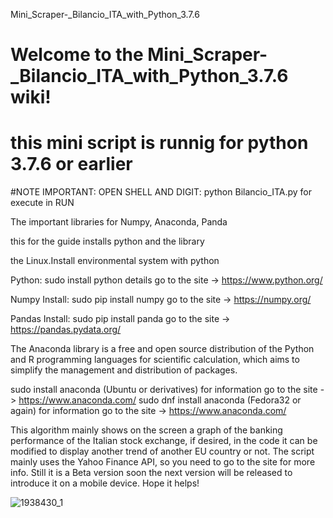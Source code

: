 Mini_Scraper-_Bilancio_ITA_with_Python_3.7.6
# Welcome to the Mini_Scraper-_Bilancio_ITA_with_Python_3.7.6 wiki!
# this mini script is runnig for python 3.7.6 or earlier

#NOTE IMPORTANT: OPEN SHELL AND DIGIT:
python Bilancio_ITA.py for execute in RUN

The important libraries for Numpy, Anaconda, Panda

this for the guide installs python and the library

the Linux.Install environmental system with python

Python: sudo install python details go to the site -> https://www.python.org/

Numpy Install: sudo pip install numpy go to the site -> https://numpy.org/

Pandas Install: sudo pip install panda go to the site -> https://pandas.pydata.org/

The Anaconda library is a free and open source distribution of the Python and R programming languages ​​for scientific calculation, which aims to simplify the management and distribution of packages.

sudo install anaconda (Ubuntu or derivatives) for information go to the site -> https://www.anaconda.com/
sudo dnf install anaconda (Fedora32 or again) for information go to the site -> https://www.anaconda.com/

This algorithm mainly shows on the screen a graph of the banking performance of the Italian stock exchange, if desired, in the code it can be modified to display another trend of another EU country or not. The script mainly uses the Yahoo Finance API, so you need to go to the site for more info.
Still it is a Beta version soon the next version will be released to introduce it on a mobile device. Hope it helps!


![1938430_1](https://user-images.githubusercontent.com/32565899/77586933-486fab00-6ee7-11ea-89eb-3af65e7c4663.jpg)


